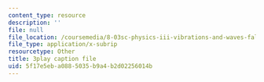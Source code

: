 ```yaml
---
content_type: resource
description: ''
file: null
file_location: /coursemedia/8-03sc-physics-iii-vibrations-and-waves-fall-2016/5f17e5eba0885035b9a4b2d02256014b_mqhO9GT8hD4.vtt
file_type: application/x-subrip
resourcetype: Other
title: 3play caption file
uid: 5f17e5eb-a088-5035-b9a4-b2d02256014b
---
```


